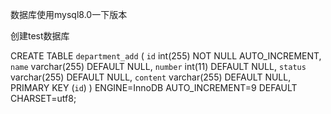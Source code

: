 数据库使用mysql8.0一下版本

创建test数据库


CREATE TABLE `department_add` (
  `id` int(255) NOT NULL AUTO_INCREMENT,
  `name` varchar(255) DEFAULT NULL,
  `number` int(11) DEFAULT NULL,
  `status` varchar(255) DEFAULT NULL,
  `content` varchar(255) DEFAULT NULL,
  PRIMARY KEY (`id`)
) ENGINE=InnoDB AUTO_INCREMENT=9 DEFAULT CHARSET=utf8;